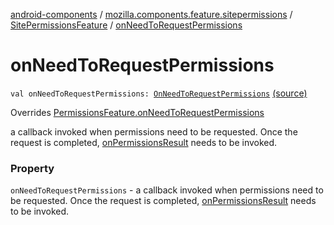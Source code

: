 [android-components](../../index.md) / [mozilla.components.feature.sitepermissions](../index.md) / [SitePermissionsFeature](index.md) / [onNeedToRequestPermissions](./on-need-to-request-permissions.md)

# onNeedToRequestPermissions

`val onNeedToRequestPermissions: `[`OnNeedToRequestPermissions`](../../mozilla.components.support.base.feature/-on-need-to-request-permissions.md) [(source)](https://github.com/mozilla-mobile/android-components/blob/master/components/feature/sitepermissions/src/main/java/mozilla/components/feature/sitepermissions/SitePermissionsFeature.kt#L77)

Overrides [PermissionsFeature.onNeedToRequestPermissions](../../mozilla.components.support.base.feature/-permissions-feature/on-need-to-request-permissions.md)

a callback invoked when permissions
need to be requested. Once the request is completed, [onPermissionsResult](on-permissions-result.md) needs to be invoked.

### Property

`onNeedToRequestPermissions` - a callback invoked when permissions
need to be requested. Once the request is completed, [onPermissionsResult](on-permissions-result.md) needs to be invoked.